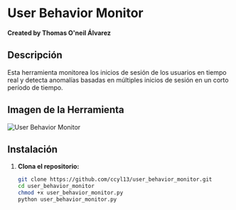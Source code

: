 # User Behavior Monitor

**Created by Thomas O'neil Álvarez**

## Descripción

Esta herramienta monitorea los inicios de sesión de los usuarios en tiempo real y detecta anomalías basadas en múltiples inicios de sesión en un corto período de tiempo.

## Imagen de la Herramienta

![User Behavior Monitor](https://github.com/ccyl13/user_behavior_monitor/raw/main/images/2.png)

## Instalación

1. **Clona el repositorio:**

   ```bash
   git clone https://github.com/ccyl13/user_behavior_monitor.git
   cd user_behavior_monitor
   chmod +x user_behavior_monitor.py
   python user_behavior_monitor.py
